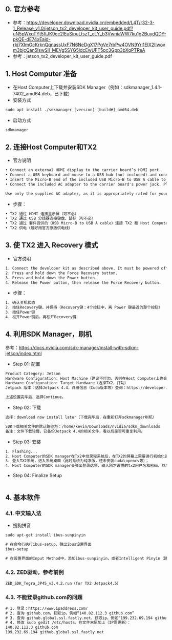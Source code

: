 ## 0. 官方参考
* 参考：https://developer.download.nvidia.cn/embedded/L4T/r32-3-1_Release_v1.0/jetson_tx2_developer_kit_user_guide.pdf?uN5pWxqTYt5ftJK9ec2lEuSipuLtszT_eLY_b3VwniaWW7ku1g2BuydQDY-pkQE-dE74xEajd-rkj7XImGcKrknQqnassUxF7N6NeDgX17PgVe7rbPw4OVN9Yri1EIX2IIwovm3bjcQan5IswSII_MEVg5SYG5ldcEwUFT5pc3Gpp3bXqPTReA
* 参考：jetson_tx2_developer_kit_user_guide.pdf

## 1. Host Computer 准备

* 在Host Computer上下载并安装SDK Manager（例如：sdkmanager_1.4.1-7402_amd64.deb，已下载）
* 安装方式
```html
sudo apt install ./sdkmanager_[version]-[build#]_amd64.deb 
```
* 启动方式
```html
sdkmanager
```

## 2. 连接Host Computer和TX2

* 官方说明
```html
• Connect an external HDMI display to the carrier board’s HDMI port.
• Connect a USB keyboard and mouse to a USB hub (not included) and connect the hub to the developer kit’s USB Type-A port.  (The USB Micro AB port will be needed for flashing.)
• Insert the Micro-B end of the included USB Micro-B to USB A cable to the carrier board’s USB Micro-AB port. Connect the other end to your Linux host computer.
• Connect the included AC adapter to the carrier board's power jack. Plug the AC adapter into an appropriately rated electrical outlet. 

Use only the supplied AC adapter, as it is appropriately rated for your device.
```

* 步骤： 
```html
• TX2 通过 HDMI 连接显示屏（可不必）
• TX2 通过 USB 分线器连接键盘、鼠标（可不必）
• TX2 通过 套件提供的（USB Micro-B to USB A cable）连接 TX2 和 Host Computer。
• TX2 供电（最好用官方原版供电线）
```

## 3. 使 TX2 进入 Recovery 模式

* 官方说明
```html
1. Connect the developer kit as described above. It must be powered off.
2. Press and hold down the Force Recovery button.
3. Press and hold down the Power button.
4. Release the Power button, then release the Force Recovery button.
```

* 步骤： 
```html
1. 确认关机状态
2. 按住Recovery键，并保持（Recovery键：4个按钮中，离 Power 键最近的那个按钮）
3. 按住Power键
4. 松开Power键后，再松开Recovery键
```

## 4. 利用SDK Manager，刷机
参考：https://docs.nvidia.com/sdk-manager/install-with-sdkm-jetson/index.html

* Step 01: 配置
```html
Product Category: Jetson
Hardware Configuration: Host Machine（建议不打勾，否则在Host Computer上也会安装一套软件）
Hardware Configuration: Target Hardware（选择TX2，打勾）
Jetpack 版本：选择Jetpack 4.4，详细信息（Cuda版本等）查询：https://developer.nvidia.com/jetpack-sdk-44-archive

上述设置完毕后，选择Continue。
```

* Step 02: 下载
```html
选择：download now install later（下载完毕后，在重新打开sdkmanager刷机）

SDK下载相关文件的默认路径为：/home/kevin/Downloads/nvidia/sdkm_downloads
备注：文件下载较慢，已备份Jetpack 4.4的相关文件，看以后是否可重复利用。
```

* Step 03: 安装
```html
1. Flashing...
2. Host Computer的SDK manager在Tx2中烧录完系统后，在TX2的屏幕上需要进行初始化设置，例如计算机名称(=kevin-tx2)、用户名(=kevin)、密码(=1)、键盘布局等；
3. 登入TX2系统，进入系统桌面（此时系统为纯净版，还未安装cuda\opencv等）；
4. Host Computer的SDK manager会弹出登录选项，输入刚才设置的tx2用户名和密码，然后Host Computer的SDK manager会继续在tx2中安装剩余软件；
```

* Step 04: Finalize Setup
```html

```

## 4. 基本软件

### 4.1. 中文输入法
* 搜狗拼音
```html
sudo apt-get install ibus-sunpinyin

# 在命令行执行ibus-setup，弹出ibus设置界面
ibus-setup

# 在设置界面的Input Method中，添加ibus-sunpinyin，或者Intelligent Pinyin（建议）输入法，即可

```

### 4.2. ZED驱动，参考前例
```html
ZED_SDK_Tegra_JP45_v3.4.2.run（for TX2 Jetpack4.5）
```

### 4.3. 不能登录github.com的问题
```html
# 1. 登录：https://www.ipaddress.com/
# 2. 查询 github.com，获取ip，例如“140.82.112.3 github.com”
# 3. 查询 github.global.ssl.fastly.net，获取ip，例如“199.232.69.194 github.global.ssl.fastly.net”
# 4. 修改 sudo gedit /etc/hosts，在文件末尾加上（IP需更新）：
140.82.112.3 github.com
199.232.69.194 github.global.ssl.fastly.net
```


